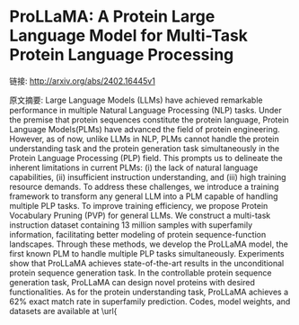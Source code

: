 # ProLLaMA: A Protein Large Language Model for Multi-Task Protein Language Processing

链接: http://arxiv.org/abs/2402.16445v1

原文摘要:
Large Language Models (LLMs) have achieved remarkable performance in multiple
Natural Language Processing (NLP) tasks. Under the premise that protein
sequences constitute the protein language, Protein Language Models(PLMs) have
advanced the field of protein engineering. However, as of now, unlike LLMs in
NLP, PLMs cannot handle the protein understanding task and the protein
generation task simultaneously in the Protein Language Processing (PLP) field.
This prompts us to delineate the inherent limitations in current PLMs: (i) the
lack of natural language capabilities, (ii) insufficient instruction
understanding, and (iii) high training resource demands. To address these
challenges, we introduce a training framework to transform any general LLM into
a PLM capable of handling multiple PLP tasks. To improve training efficiency,
we propose Protein Vocabulary Pruning (PVP) for general LLMs. We construct a
multi-task instruction dataset containing 13 million samples with superfamily
information, facilitating better modeling of protein sequence-function
landscapes. Through these methods, we develop the ProLLaMA model, the first
known PLM to handle multiple PLP tasks simultaneously. Experiments show that
ProLLaMA achieves state-of-the-art results in the unconditional protein
sequence generation task. In the controllable protein sequence generation task,
ProLLaMA can design novel proteins with desired functionalities. As for the
protein understanding task, ProLLaMA achieves a 62\% exact match rate in
superfamily prediction. Codes, model weights, and datasets are available at
\url{